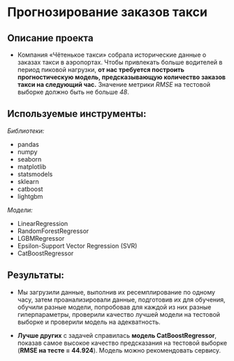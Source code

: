 # Прогнозирование заказов такси

## Описание проекта 

- Компания «Чётенькое такси» собрала исторические данные о заказах такси в аэропортах. Чтобы привлекать больше водителей в период пиковой нагрузки, **от нас требуется построить прогностическую модель, предсказывающую количество заказов такси на следующий час.** Значение метрики *RMSE* на тестовой выборке должно быть не больше *48*.


## Используемые инструменты:
 
*Библиотеки:*

- pandas
- numpy
- seaborn
- matplotlib
- statsmodels
- sklearn
- catboost
- lightgbm

*Модели:*

- LinearRegression
- RandomForestRegressor
- LGBMRegressor
- Epsilon-Support Vector Regression (SVR)
- CatBoostRegressor

## Результаты: 

- Мы загрузили данные, выполнив их ресемплирование по одному часу, затем проанализировали данные, подготовив их для обучения, обучили разные модели, попробовав для каждой из них разные гиперпараметры, проверили качество лучшей модели на тестовой выборке и проверили модель на адекватность.

- **Лучше других** с задачей справилась **модель CatBoostRegressor**, показав самое высокое качество предсказания на тестовой выборке (**RMSE на тесте = 44.924**). Модель можно рекомендовать сервису.
